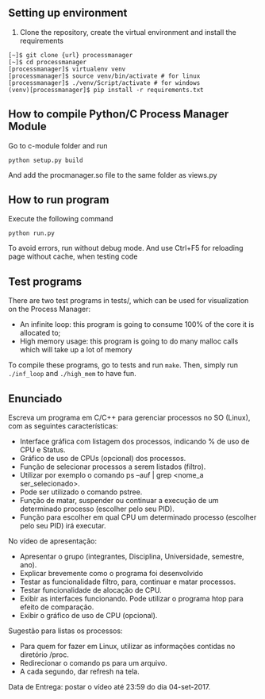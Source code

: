 ## Setting up environment ##
1. Clone the repository, create the virtual environment and install the requirements
```
[~]$ git clone {url} processmanager
[~]$ cd processmanager
[processmanager]$ virtualenv venv
[processmanager]$ source venv/bin/activate # for linux
[processmanager]$ ./venv/Script/activate # for windows
(venv)[processmanager]$ pip install -r requirements.txt
```

## How to compile Python/C Process Manager Module ##
Go to c-module folder and run
```
python setup.py build
```

And add the procmanager.so file to the same folder as views.py

## How to run program ##
Execute the following command
```
python run.py
```
To avoid errors, run without debug mode. And use Ctrl+F5 for reloading page without cache, when testing code

## Test programs ##
There are two test programs in tests/, which can be used for visualization on the Process Manager:
- An infinite loop: this program is going to consume 100% of the core it is allocated to;
- High memory usage: this program is going to do many malloc calls which will take up a lot of memory

To compile these programs, go to tests and run `make`. Then, simply run `./inf_loop` and `./high_mem` to have fun.

## Enunciado ##
Escreva um programa em C/C++ para gerenciar processos no SO (Linux), com as seguintes características:

-   Interface gráfica com listagem dos processos, indicando % de uso de CPU e Status.
-   Gráfico de uso de CPUs (opcional) dos processos.
-   Função de selecionar processos a serem listados (filtro).
-   Utilizar por exemplo o comando ps –auf | grep <nome_a ser_selecionado>.
-   Pode ser utilizado o comando pstree.
-   Função de matar, suspender ou continuar a execução de um determinado processo (escolher pelo seu PID).
-   Função para escolher em qual CPU um determinado processo (escolher pelo seu PID) irá executar.

No vídeo de apresentação:

-   Apresentar o grupo (integrantes, Disciplina, Universidade, semestre, ano).
-   Explicar brevemente como o programa foi desenvolvido
-   Testar as funcionalidade  filtro, para, continuar e matar processos.
-   Testar funcionalidade de alocação de CPU.
-   Exibir as interfaces funcionando. Pode utilizar o programa htop para efeito de comparação.
-   Exibir o gráfico de uso de CPU (opcional).

Sugestão para listas os processos:

-   Para quem for fazer em Linux, utilizar as informações contidas no diretório /proc.
-   Redirecionar o comando ps para um arquivo.
-   A cada segundo, dar refresh na tela.

Data de Entrega: postar o vídeo até 23:59 do dia 04-set-2017.
